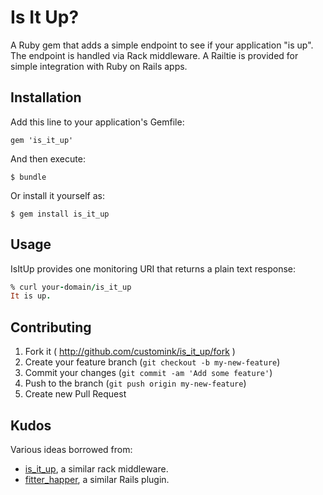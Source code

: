 # Is It Up?

A Ruby gem that adds a simple endpoint to see if your application "is
up".  The endpoint is handled via Rack middleware.  A Railtie is provided
for simple integration with Ruby on Rails apps.

## Installation

Add this line to your application's Gemfile:

    gem 'is_it_up'

And then execute:

    $ bundle

Or install it yourself as:

    $ gem install is_it_up

## Usage

IsItUp provides one monitoring URI that returns a plain text response:

```ruby
% curl your-domain/is_it_up
It is up.
```

## Contributing

1. Fork it ( http://github.com/customink/is_it_up/fork )
2. Create your feature branch (`git checkout -b my-new-feature`)
3. Commit your changes (`git commit -am 'Add some feature'`)
4. Push to the branch (`git push origin my-new-feature`)
5. Create new Pull Request

## Kudos

Various ideas borrowed from:

* [is_it_up](https://github.com/andhapp/is_it_up), a similar rack middleware.
* [fitter_happer](https://github.com/atmos/fitter_happier), a similar Rails plugin.

